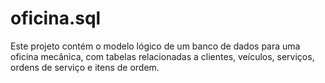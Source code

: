 # oficina.sql
Este projeto contém o modelo lógico de um banco de dados para uma oficina mecânica, com tabelas relacionadas a clientes, veículos, serviços, ordens de serviço e itens de ordem.
